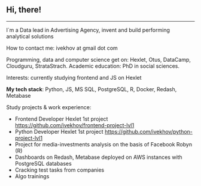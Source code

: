 ## Hi, there!

----
I`m a Data lead in Advertising Agency, invent and build performing analytical solutions

How to contact me: ivekhov at gmail dot com

Programming, data and computer science get on: Hexlet, Otus, DataCamp, Cloudguru, StrataStrach.
Academic education: PhD in social sciences.

Interests: currently studying frontend and JS on Hexlet

**My tech stack**: Python, JS, MS SQL, PostgreSQL, R, Docker, Redash, Metabase

Study projects & work experience: 
- Frontend Developer Hexlet 1st project  https://github.com/ivekhov/frontend-project-lvl1 
- Python Developer Hexlet 1st project https://github.com/ivekhov/python-project-lvl1
- Project for media-investments analysis on the basis of Facebook Robyn (R)
- Dashboards on Redash, Metabase deployed on AWS instances with PostgreSQL databases
- Cracking test tasks from companies
- Algo trainings
